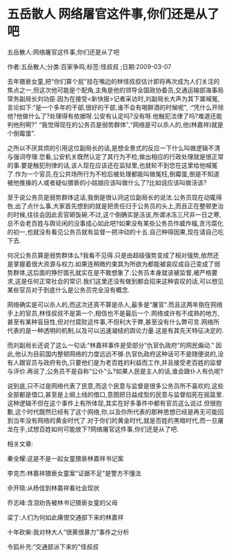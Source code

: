 # 五岳散人  网络屠官这件事,你们还是从了吧

五岳散人:网络屠官这件事,你们还是从了吧

作者:五岳散人;分类:百家争鸣;标签:怪叔叔 ;日期:2009-03-07

去年猥亵女童,把“你们算个屁"挂在嘴边的林怪叔叔估计即将再次成为人们关注的焦点之一,但这次他可能是个配角,主角是他的领导全国政协委员,交通运输部海事局常务副局长刘功臣.因为在接受<新快报>记者采访时,刘副局长大声为其下属喊冤,言论如下:“是一个多年的干部,很好的干部,谁不会有喝醉酒的时候呢", :“凭什么开除他?他做什么了?处理得有依据呀.公安有认定吗?没有呀.他触犯法律了吗?难道还能判他刑啊?" “我觉得现在的公务员是弱势群体",“网络是可以杀人的,他(林嘉祥)就是个倒霉蛋".

之所以不厌其烦的引用这位副局长的话,是想全景式的反应一下什么叫做逻辑不清与强词夺理.您看,公安机关既然认定了其行为不检,做出相应的行政处理就是很正常的事.要是触犯刑律的话,该人现在应该还在监狱里,也就轮不到您在这里给他喊冤了.作为一个官员,在公共场所行为不检后被处理都能叫做冤枉,倒霉蛋,倒是不知道被他推搡的人或者疑似猥亵的小姑娘应该叫做什么了?比如说应该叫做活该?

至于说公务员是弱势群体这话,我倒是很认同这位副局长的说法.公务员现在动辄得咎,出了点什么事,大家首先想到的就是把责任归于公务员的头上,而且正在整顿吏治的时候,往往会因此丢官砸饭碗.不过,这个倒确实是活该,所谓冰冻三尺非一日之寒,总不会老百姓与舆论闲的没事成心如此吧?如果没有某些公务员作威作福,贪污腐化的初一,也就没有看见公务员就有监督一把冲动的十五.自己种得因果,现在请自己吃下去.

何况公务员算是弱势群体么?我看不见得.只是由超级强势变成了相对强势,依然还是掌握着很大资源与权力.如果连稍微约束其为所欲为都能被哀叹成自己变成了弱势群体,这后面的狰狞面孔就实在是不敢想象了.公务员本身就该被监督,被严格要求,这是任何正常社会的常识.我们这里还没有做到都会招来这种哀叹的话,可以想见某些官员对于到底什么是公务员完全没有概念.

网络确实是可以杀人的,而这次还真不算是杀人,最多是“屠官".而且这两年倒在网络手上的官员,林怪叔叔不是第一个,相信也不是最后一个.网络或许有不成熟的地方,甚至有某种盲目性,但对付腐败这件事,不但利大于弊,甚至没有什么弊可言.网络所代表的是一种透明的机制,以及可以迅速凝结的舆论力量.这是有其先天特征决定的.

而刘副局长还说了这么一句话:“林嘉祥事件是受部分"仇官仇政府“的网民煽动." 因此,他认为目前国内整顿网络的力度远远不够.仇官仇政府这种话可不是随便说的,没有人跟官员与政府有仇,只要他们是为老百姓的利益而工作,并且接受老百姓的监督与评价.再说了,公务员不是自称“公仆"么?如果人民是主人的话,谁会跟仆人有仇呢?

说到底,只不过是网络代表了民意,而这个民意与监督是很多公务员所不喜欢的,这些全部都是借口,甚至是上纲上线的借口,意图把日益成型的民意与监督掐死在摇篮里.这种逻辑不但在这个事件上有所体现,其实在好多事件中都有官员这么说过.但很抱歉,这个时代既然已经有了这个网络,你,以及你所代表的那种思想已经是再无可能回到当年没有网络的黄金时代了.对于你们的黄金时代,就是百姓的黑暗时代,而一旦屠龙在手,试想百姓如何可能放下?网络屠官这件事,你们还是从了吧.



相关文章:

秦全耀:这是不是一起女童猥亵林嘉祥书记案

李克杰:林嘉祥猥亵女童案“证据不足"是警方不懂法

佘开晓:从杨佳到林嘉祥看社会现状

乔志峰:含泪劝告被林书记猥亵女童的父母

梁丁:人们为何如此痛恨交通部下来的林嘉祥

十年砍柴:我对林大人“很黄很暴力"事件之分析

令狐补充:“交通部派下来的"怪叔叔